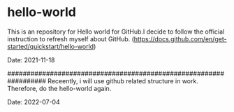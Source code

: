 # hello-world
This is an repository for Hello world for GitHub.I decide to follow the official instruction to refresh myself about GitHub. (https://docs.github.com/en/get-started/quickstart/hello-world) 

Date: 2021-11-18

##################################################################
Receently, i will use github related structure in work. Therefore, do the hello-world again. 

Date: 2022-07-04
